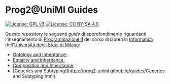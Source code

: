 # Prog2@UniMI Guides

[![License: GPL v3](https://img.shields.io/badge/License-GPL%20v3-blue.svg)](http://www.gnu.org/licenses/gpl-3.0)
[![License: CC BY-SA 4.0](https://img.shields.io/badge/License-CC%20BY--SA%204.0-blue.svg)](http://creativecommons.org/licenses/by-sa/4.0/)

Questo repository le seguenti *guide* di approfondimento riguardanti l'insegnamento di [Programmazione II](https://prog2.di.unimi.it/) del corso di laurea in [Informatica](https://informatica.cdl.unimi.it/it) dell'[Università degli Studi di Milano](http://www.unimi.it/):

* [Ontology and Inheritance](https://prog2-unimi.github.io/guides/OntologyAndInheritance.html);
* [Equality and Inheritance](https://prog2-unimi.github.io/guides/EqualityAndInheritance.html);
* [Composition and Inheritance](https://prog2-unimi.github.io/guides/CompositionAndInheritance.html);
* [Generics and Subtyping](https://prog2-unimi.github.io/guides/Generics and Subtyping.html).

